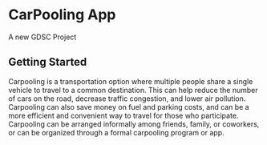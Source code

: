 # CarPooling App

A new GDSC Project

## Getting Started
Carpooling is a transportation option where multiple people share a single vehicle to travel to a common destination. This can help reduce the number of cars on the road, decrease traffic congestion, and lower air pollution. Carpooling can also save money on fuel and parking costs, and can be a more efficient and convenient way to travel for those who participate. Carpooling can be arranged informally among friends, family, or coworkers, or can be organized through a formal carpooling program or app.
